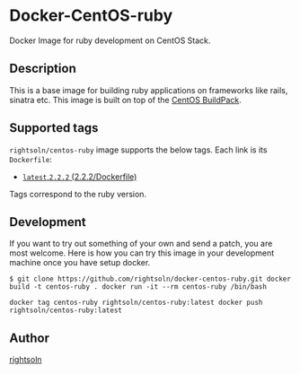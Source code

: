 Docker-CentOS-ruby
====

Docker Image for ruby development on CentOS Stack.

## Description

This is a base image for building ruby applications on frameworks like rails, sinatra etc. This image is built on top of the [CentOS BuildPack](https://github.com/rightsoln/docker-centos-buildpack-deps).

## Supported tags

`rightsoln/centos-ruby` image supports the below tags. Each link is its `Dockerfile`:

- [`latest`,`2.2.2` (2.2.2/Dockerfile)](https://github.com/rightsoln/dockerfile-centos-buildpack-deps/blob/master/Dockerfile)

Tags correspond to the ruby version.

## Development

If you want to try out something of your own and send a patch, you are most welcome. Here is how you can try this image in your development machine once you have setup docker.

`$ git clone https://github.com/rightsoln/docker-centos-ruby.git
docker build -t centos-ruby .
docker run -it --rm centos-ruby /bin/bash`

`docker tag centos-ruby rightsoln/centos-ruby:latest
docker push rightsoln/centos-ruby:latest`

## Author

[rightsoln](https://github.com/rightsoln)